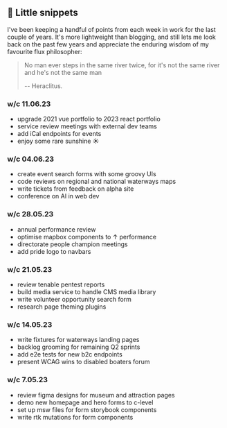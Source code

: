 ## 📅 Little snippets

I've been keeping a handful of points from each week in work for the last couple of years. It's more lightweight than blogging, and still lets me look back on the past few years and appreciate the enduring wisdom of my favourite flux philosopher:

> No man ever steps in the same river twice, for it's not the same river and he's not the same man
>
> -- Heraclitus.

### w/c 11.06.23
- upgrade 2021 vue portfolio to 2023 react portfolio
- service review meetings with external dev teams
- add iCal endpoints for events
- enjoy some rare sunshine ☀️

### w/c 04.06.23
- create event search forms with some groovy UIs
- code reviews on regional and national waterways maps
- write tickets from feedback on alpha site
- conference on AI in web dev

### w/c 28.05.23
- annual performance review
- optimise mapbox components to ↑ performance
- directorate people champion meetings
- add pride logo to navbars

### w/c 21.05.23
- review tenable pentest reports
- build media service to handle CMS media library
- write volunteer opportunity search form
- research page theming plugins

### w/c 14.05.23
- write fixtures for waterways landing pages
- backlog grooming for remaining Q2 sprints
- add e2e tests for new b2c endpoints
- present WCAG wins to disabled boaters forum

### w/c 7.05.23
- review figma designs for museum and attraction pages
- demo new homepage and hero forms to c-level
- set up msw files for form storybook components
- write rtk mutations for form components